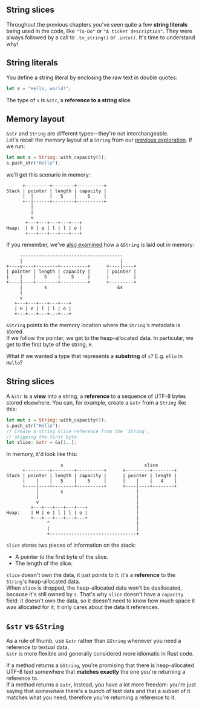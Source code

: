 ## String slices

Throughout the previous chapters you've seen quite a few **string literals** being used in the code,
like `"To-Do"` or `"A ticket description"`.
They were always followed by a call to `.to_string()` or `.into()`. It's time to understand why!

## String literals

You define a string literal by enclosing the raw text in double quotes:

```rust
let s = "Hello, world!";
```

The type of `s` is `&str`, a **reference to a string slice**.

## Memory layout

`&str` and `String` are different types—they're not interchangeable.\
Let's recall the memory layout of a `String` from our
[previous exploration](../../../Ticket%20v1/Heap/Theory/task.md).
If we run:

```rust
let mut s = String::with_capacity(5);
s.push_str("Hello");
```

we'll get this scenario in memory:

```text
      +---------+--------+----------+
Stack | pointer | length | capacity | 
      |  |      |   5    |    5     |
      +--|------+--------+----------+
         |
         |
         v
       +---+---+---+---+---+
Heap:  | H | e | l | l | o |
       +---+---+---+---+---+
```

If you remember, we've [also examined](../../../Ticket%20v1/References%20in%20memory/Theory/task.md)
how a `&String` is laid out in memory:

```text
     --------------------------------------
     |                                    |         
+----v----+--------+----------+      +----|----+
| pointer | length | capacity |      | pointer |
|    |    |   5    |    5     |      |         |
+----|----+--------+----------+      +---------+
     |        s                          &s 
     |       
     v       
   +---+---+---+---+---+
   | H | e | l | l | o |
   +---+---+---+---+---+
```

`&String` points to the memory location where the `String`'s metadata is stored.\
If we follow the pointer, we get to the heap-allocated data. In particular, we get to the first byte of the string, `H`.

What if we wanted a type that represents a **substring** of `s`? E.g. `ello` in `Hello`?

## String slices

A `&str` is a **view** into a string, a **reference** to a sequence of UTF-8 bytes stored elsewhere.
You can, for example, create a `&str` from a `String` like this:

```rust
let mut s = String::with_capacity(5);
s.push_str("Hello");
// Create a string slice reference from the `String`, 
// skipping the first byte.
let slice: &str = &s[1..];
```

In memory, it'd look like this:

```text
                    s                              slice
      +---------+--------+----------+      +---------+--------+
Stack | pointer | length | capacity |      | pointer | length |
      |    |    |   5    |    5     |      |    |    |   4    |
      +----|----+--------+----------+      +----|----+--------+
           |        s                           |  
           |                                    |
           v                                    | 
         +---+---+---+---+---+                  |
Heap:    | H | e | l | l | o |                  |
         +---+---+---+---+---+                  |
               ^                                |
               |                                |
               +--------------------------------+
```

`slice` stores two pieces of information on the stack:

- A pointer to the first byte of the slice.
- The length of the slice.

`slice` doesn't own the data, it just points to it: it's a **reference** to the `String`'s heap-allocated data.\
When `slice` is dropped, the heap-allocated data won't be deallocated, because it's still owned by `s`.
That's why `slice` doesn't have a `capacity` field: it doesn't own the data, so it doesn't need to know how much
space it was allocated for it; it only cares about the data it references.

## `&str` vs `&String`

As a rule of thumb, use `&str` rather than `&String` whenever you need a reference to textual data.\
`&str` is more flexible and generally considered more idiomatic in Rust code.

If a method returns a `&String`, you're promising that there is heap-allocated UTF-8 text somewhere that
**matches exactly** the one you're returning a reference to.\
If a method returns a `&str`, instead, you have a lot more freedom: you're just saying that _somewhere_ there's a
bunch of text data and that a subset of it matches what you need, therefore you're returning a reference to it.
